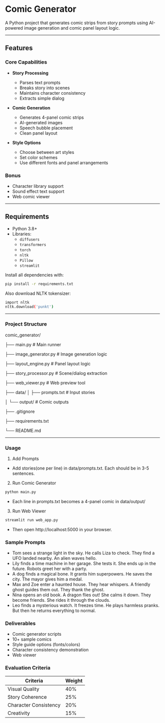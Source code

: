 # Comic Generator

A Python project that generates comic strips from story prompts using AI-powered image generation and comic panel layout logic.

---

## Features

### Core Capabilities
- **Story Processing**
  - Parses text prompts
  - Breaks story into scenes
  - Maintains character consistency
  - Extracts simple dialog

- **Comic Generation**
  - Generates 4-panel comic strips
  - AI-generated images
  - Speech bubble placement
  - Clean panel layout

- **Style Options**
  - Choose between art styles
  - Set color schemes
  - Use different fonts and panel arrangements

### Bonus
- Character library support
- Sound effect text support
- Web comic viewer

---

## Requirements

- Python 3.8+
- Libraries:
  - `diffusers`
  - `transformers`
  - `torch`
  - `nltk`
  - `Pillow`
  - `streamlit`

Install all dependencies with:

```bash
pip install -r requirements.txt
```

Also download NLTK tokensizer:

```bash
import nltk
nltk.download('punkt')
```

---

### Project Structure

comic_generator/

├── main.py                # Main runner

├── image_generator.py     # Image generation logic

├── layout_engine.py       # Panel layout logic

├── story_processor.py     # Scene/dialog extraction

├── web_viewer.py          # Web preview tool

├── data/
│   ├── prompts.txt        # Input stories

│   └── output/            # Comic outputs

├── .gitignore

├── requirements.txt

└── README.md

---

### Usage

1. Add Prompts
  - Add stories(one per line) in data/prompts.txt. Each should be in 3-5 sentences.
2. Run Comic Generator

```bash
python main.py
```
  - Each line in prompts.txt becomes a 4-panel comic in data/output/ 

3. Run Web Viewer

```bash
streamlit run web_app.py
```
  - Then open http://localhost:5000 in your browser.

### Sample Prompts
- Tom sees a strange light in the sky. He calls Liza to check. They find a UFO landed nearby. An alien waves hello.
- Lily finds a time machine in her garage. She tests it. She ends up in the future. Robots greet her with a party.
- A dog finds a magical bone. It grants him superpowers. He saves the city. The mayor gives him a medal.
- Max and Zoe enter a haunted house. They hear whispers. A friendly ghost guides them out. They thank the ghost.
- Nina opens an old book. A dragon flies out! She calms it down. They become friends. She rides it through the clouds.
- Leo finds a mysterious watch. It freezes time. He plays harmless pranks. But then he returns everything to normal.

### Deliverables
- Comic generator scripts
- 10+ sample comics
- Style guide options (fonts/colors)
- Character consistency demonstration
- Web viewer

### Evaluation Criteria
| Criteria              | Weight |
| --------------------- | ------ |
| Visual Quality        | 40%    |
| Story Coherence       | 25%    |
| Character Consistency | 20%    |
| Creativity            | 15%    |
